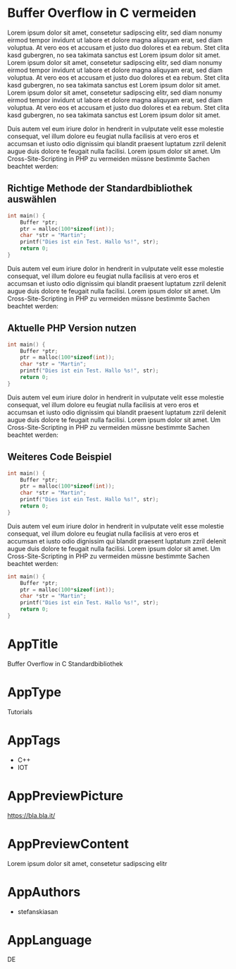 # Buffer Overflow in C vermeiden
Lorem ipsum dolor sit amet, consetetur sadipscing elitr, sed diam nonumy eirmod tempor invidunt ut labore et dolore magna aliquyam erat, sed diam voluptua. At vero eos et accusam et justo duo dolores et ea rebum. Stet clita kasd gubergren, no sea takimata sanctus est Lorem ipsum dolor sit amet. Lorem ipsum dolor sit amet, consetetur sadipscing elitr, sed diam nonumy eirmod tempor invidunt ut labore et dolore magna aliquyam erat, sed diam voluptua. At vero eos et accusam et justo duo dolores et ea rebum. Stet clita kasd gubergren, no sea takimata sanctus est Lorem ipsum dolor sit amet. Lorem ipsum dolor sit amet, consetetur sadipscing elitr, sed diam nonumy eirmod tempor invidunt ut labore et dolore magna aliquyam erat, sed diam voluptua. At vero eos et accusam et justo duo dolores et ea rebum. Stet clita kasd gubergren, no sea takimata sanctus est Lorem ipsum dolor sit amet.   

Duis autem vel eum iriure dolor in hendrerit in vulputate velit esse molestie consequat, vel illum dolore eu feugiat nulla facilisis at vero eros et accumsan et iusto odio dignissim qui blandit praesent luptatum zzril delenit augue duis dolore te feugait nulla facilisi. Lorem ipsum dolor sit amet.
Um Cross-Site-Scripting in PHP zu vermeiden müssne bestimmte Sachen beachtet werden:
## Richtige Methode der Standardbibliothek auswählen
```C
int main() {
    Buffer *ptr;
    ptr = malloc(100*sizeof(int));
    char *str = "Martin";
    printf("Dies ist ein Test. Hallo %s!", str);
    return 0;
}
```

Duis autem vel eum iriure dolor in hendrerit in vulputate velit esse molestie consequat, vel illum dolore eu feugiat nulla facilisis at vero eros et accumsan et iusto odio dignissim qui blandit praesent luptatum zzril delenit augue duis dolore te feugait nulla facilisi. Lorem ipsum dolor sit amet.
Um Cross-Site-Scripting in PHP zu vermeiden müssne bestimmte Sachen beachtet werden:
## Aktuelle PHP Version nutzen
```C
int main() {
    Buffer *ptr;
    ptr = malloc(100*sizeof(int));
    char *str = "Martin";
    printf("Dies ist ein Test. Hallo %s!", str);
    return 0;
}
```

Duis autem vel eum iriure dolor in hendrerit in vulputate velit esse molestie consequat, vel illum dolore eu feugiat nulla facilisis at vero eros et accumsan et iusto odio dignissim qui blandit praesent luptatum zzril delenit augue duis dolore te feugait nulla facilisi. Lorem ipsum dolor sit amet.
Um Cross-Site-Scripting in PHP zu vermeiden müssne bestimmte Sachen beachtet werden:
## Weiteres Code Beispiel
```C
int main() {
    Buffer *ptr;
    ptr = malloc(100*sizeof(int));
    char *str = "Martin";
    printf("Dies ist ein Test. Hallo %s!", str);
    return 0;
}
```

Duis autem vel eum iriure dolor in hendrerit in vulputate velit esse molestie consequat, vel illum dolore eu feugiat nulla facilisis at vero eros et accumsan et iusto odio dignissim qui blandit praesent luptatum zzril delenit augue duis dolore te feugait nulla facilisi. Lorem ipsum dolor sit amet.
Um Cross-Site-Scripting in PHP zu vermeiden müssne bestimmte Sachen beachtet werden:
```C
int main() {
    Buffer *ptr;
    ptr = malloc(100*sizeof(int));
    char *str = "Martin";
    printf("Dies ist ein Test. Hallo %s!", str);
    return 0;
}
```
# AppTitle
Buffer Overflow in C Standardbibliothek

# AppType
Tutorials

# AppTags
- C++
- IOT

# AppPreviewPicture
https://bla.bla.it/

# AppPreviewContent
Lorem ipsum dolor sit amet, consetetur sadipscing elitr

# AppAuthors
- stefanskiasan

# AppLanguage
DE


